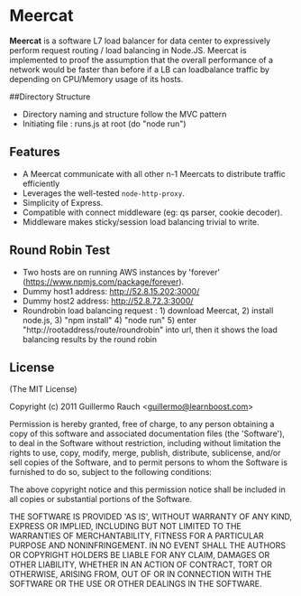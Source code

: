 # Meercat

**Meercat** is a software L7 load balancer for data center to expressively perform request
routing / load balancing in Node.JS.  Meercat is implemented to proof the assumption that the overall performance of a network would be faster than before if a LB can loadbalance traffic by depending on CPU/Memory usage of its hosts.

##Directory Structure
- Directory naming and structure follow the MVC pattern 
- Initiating file : runs.js at root (do "node run")

## Features
- A Meercat communicate with all other n-1 Meercats to distribute traffic efficiently  
- Leverages the well-tested `node-http-proxy`.
- Simplicity of Express.
- Compatible with connect middleware (eg: qs parser, cookie decoder).
- Middleware makes sticky/session load balancing trivial to write.

## Round Robin Test
- Two hosts are on running AWS instances by 'forever' (https://www.npmjs.com/package/forever).
- Dummy host1 address: http://52.8.15.202:3000/
- Dummy host2 address: http://52.8.72.3:3000/
- Roundrobin load balancing request : 1) download Meercat, 2) install node.js, 3) "npm install" 4) "node run" 5) enter "http://rootaddress/route/roundrobin" into url, then it shows the load balancing results by the round robin

## License 

(The MIT License)

Copyright (c) 2011 Guillermo Rauch &lt;guillermo@learnboost.com&gt;

Permission is hereby granted, free of charge, to any person obtaining
a copy of this software and associated documentation files (the
'Software'), to deal in the Software without restriction, including
without limitation the rights to use, copy, modify, merge, publish,
distribute, sublicense, and/or sell copies of the Software, and to
permit persons to whom the Software is furnished to do so, subject to
the following conditions:

The above copyright notice and this permission notice shall be
included in all copies or substantial portions of the Software.

THE SOFTWARE IS PROVIDED 'AS IS', WITHOUT WARRANTY OF ANY KIND,
EXPRESS OR IMPLIED, INCLUDING BUT NOT LIMITED TO THE WARRANTIES OF
MERCHANTABILITY, FITNESS FOR A PARTICULAR PURPOSE AND NONINFRINGEMENT.
IN NO EVENT SHALL THE AUTHORS OR COPYRIGHT HOLDERS BE LIABLE FOR ANY
CLAIM, DAMAGES OR OTHER LIABILITY, WHETHER IN AN ACTION OF CONTRACT,
TORT OR OTHERWISE, ARISING FROM, OUT OF OR IN CONNECTION WITH THE
SOFTWARE OR THE USE OR OTHER DEALINGS IN THE SOFTWARE.

